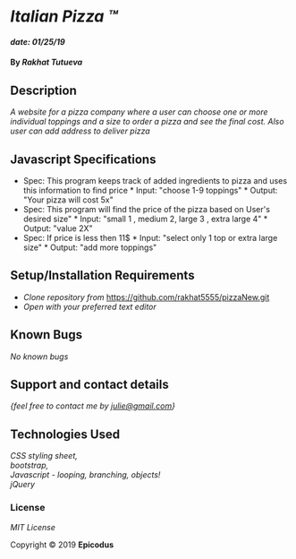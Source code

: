 # _Italian Pizza &trade;_

#### _date: 01/25/19_

#### By _**Rakhat Tutueva**_

## Description

_A website for a pizza company where a user can choose one or more individual toppings and a size to order a pizza and see the final cost. Also user can add address to deliver pizza_


## Javascript Specifications
* Spec: This program keeps track of added ingredients to pizza and uses this information to find price
      * Input: "choose 1-9 toppings"
      * Output: "Your pizza will cost 5x"
* Spec: This program will find the price of the pizza based on User's desired size"
      * Input: "small 1 , medium 2, large 3 , extra large 4"
      * Output: "value 2X"
* Spec: If price is less then 11$
      * Input: "select only 1 top or extra large size"
      * Output: "add more toppings"

## Setup/Installation Requirements

* _Clone repository from_ https://github.com/rakhat5555/pizzaNew.git
* _Open with your preferred text editor_
## Known Bugs

_No known bugs_

## Support and contact details

_{feel free to contact me by julie@gmail.com}_

## Technologies Used

_CSS styling sheet,<br> bootstrap,<br>Javascript - looping, branching, objects! <br> jQuery_

### License

*MIT License*

Copyright &copy; 2019 **Epicodus**
